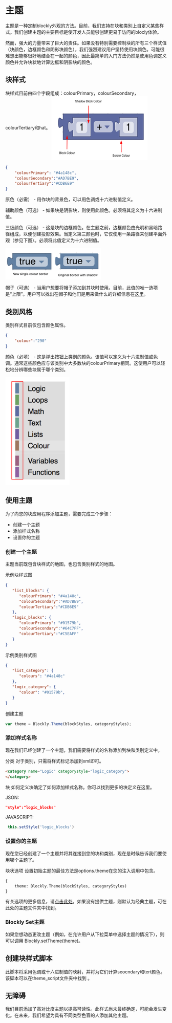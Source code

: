 # 主题

主题是一种定制blockly外观的方法。目前，我们支持在块和类别上自定义某些样式。我们创建主题的主要目标是使开发人员能够创建更易于访问的blocly体验。

然而，强大的力量带来了巨大的责任。如果没有特别需要控制块的所有三个样式值（块颜色，边框颜色和阴影块颜色），我们强烈建议用户坚持使用块颜色。可能很难想出能够很好地结合在一起的颜色，因此最简单的入门方法仍然是使用色调定义颜色并允许块状地计算边框和阴影块的颜色。

## 块样式

块样式目前由四个字段组成：colourPrimary，colourSecondary，colourTertiary和hat。
<img src="./ColourExplanation.png" width = "300" height = "200" alt="ColourExplanation" align=center>

```json
{
    "colourPrimary": "#4a148c",
    "colourSecondary":"#AD7BE9",
    "colourTertiary":"#CDB6E9"
}
```

原色（必需） - 用作块的背景色，可以用色调或十六进制值定义。

辅助颜色（可选） - 如果块是阴影块，则使用此颜色。必须将其定义为十六进制值。

三级颜色（可选） - 这是块的边框颜色。在主题之前，边框颜色由光明和黑暗路径组成，以便创建投影效果。当定义第三颜色时，它仅使用一条路径来创建平面外观（参见下图）。必须将此值定义为十六进制值。

<img src="BorderExplanation.png" width = "300" height = "100" align=center>

帽子（可选） - 当用户想要将帽子添加到其块时使用。目前，此值的唯一选项是“上限”。用户可以找出在帽子和他们是用来做什么的详细信息在[这里](https://developers.google.com/blockly/guides/create-custom-blocks/block-paradigms#event_driven_program)。

## 类别风格

类别样式目前仅包含颜色属性。

```json
{
    "colour":"290"
}
```

颜色（必填） - 这是弹出按钮上类别的颜色。该值可以定义为十六进制值或色调。通常这些颜色应与该类别中大多数块的colourPrimary相同。这使用户可以轻松地分辨哪些块属于哪个类别。

<img src="CategoryColours.png" width=200px>

## 使用主题

为了向您的块应用程序添加主题，需要完成三个步骤：

* 创建一个主题
* 添加样式名称
* 设置你的主题

### 创建一个主题

主题当前既包含块样式的地图，也包含类别样式的地图。

示例块样式图

```json
{
   "list_blocks": {
      "colourPrimary": "#4a148c",
      "colourSecondary":"#AD7BE9",
      "colourTertiary":"#CDB6E9"
   },
   "logic_blocks": {
      "colourPrimary": "#01579b",
      "colourSecondary":"#64C7FF",
      "colourTertiary":"#C5EAFF"
   }
}
```

示例类别样式图

```json
{
   "list_category": {
      "colours": "#4a148c"
   },
   "logic_category": {
      "colour": "#01579b",
   }
}
```

创建主题

```js
var theme = Blockly.Theme(blockStyles, categoryStyles);
```

### 添加样式名称
现在我们已经创建了一个主题，我们需要将样式的名称添加到块和类别定义中。

分类
对于类别，只需将样式标记添加到xml即可。

```html
<category name="Logic" categorystyle="logic_category">
</category>
```

块
如何定义块确定了如何添加样式名称。你可以找到更多的块定义在这里。

JSON:

```json
"style":"logic_blocks"
```

JAVASCRIPT:

```js
 this.setStyle('logic_blocks')
```

### 设置你的主题

现在您已经创建了一个主题并将其连接到您的块和类别，现在是时候告诉我们要使用哪个主题了。

块状选项
设置初始主题的最佳方法是options.theme在您的注入调用中包含。

```
{
    theme: Blockly.Theme(blockStyles, categoryStyles)
}
```

有关选项的更多信息，请[点击此处](https://developers.google.com/blockly/guides/get-started/web#configuration)。如果没有提供主题，则默认为经典主题，可在此处的主题文件夹中找到。

### Blockly Set主题
如果您想动态更改主题（例如，在允许用户从下拉菜单中选择主题的情况下），则可以调用 Blockly.setTheme(theme)。

## 创建块样式脚本
此脚本将采用色调或十六进制值的映射，并将为它们计算seocndary和tert颜色。该脚本可以在theme_script文件夹中找到 。

## 无障碍
我们目前添加了高对比度主题以提高可读性。此样式尚未最终确定，可能会发生变化。在未来，我们希望为具有不同类型色盲的人添加其他主题。